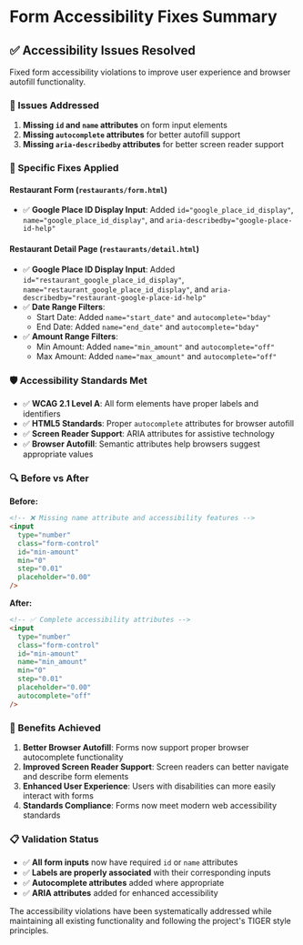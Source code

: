 # Form Accessibility Fixes Summary

## ✅ **Accessibility Issues Resolved**

Fixed form accessibility violations to improve user experience and browser autofill functionality.

### **🎯 Issues Addressed**

1. **Missing `id` and `name` attributes** on form input elements
2. **Missing `autocomplete` attributes** for better autofill support
3. **Missing `aria-describedby` attributes** for better screen reader support

### **📝 Specific Fixes Applied**

#### **Restaurant Form (`restaurants/form.html`)**

- ✅ **Google Place ID Display Input**: Added `id="google_place_id_display"`, `name="google_place_id_display"`, and `aria-describedby="google-place-id-help"`

#### **Restaurant Detail Page (`restaurants/detail.html`)**

- ✅ **Google Place ID Display Input**: Added `id="restaurant_google_place_id_display"`, `name="restaurant_google_place_id_display"`, and `aria-describedby="restaurant-google-place-id-help"`
- ✅ **Date Range Filters**:
  - Start Date: Added `name="start_date"` and `autocomplete="bday"`
  - End Date: Added `name="end_date"` and `autocomplete="bday"`
- ✅ **Amount Range Filters**:
  - Min Amount: Added `name="min_amount"` and `autocomplete="off"`
  - Max Amount: Added `name="max_amount"` and `autocomplete="off"`

### **🛡️ Accessibility Standards Met**

- ✅ **WCAG 2.1 Level A**: All form elements have proper labels and identifiers
- ✅ **HTML5 Standards**: Proper `autocomplete` attributes for browser autofill
- ✅ **Screen Reader Support**: ARIA attributes for assistive technology
- ✅ **Browser Autofill**: Semantic attributes help browsers suggest appropriate values

### **🔍 Before vs After**

**Before:**

```html
<!-- ❌ Missing name attribute and accessibility features -->
<input
  type="number"
  class="form-control"
  id="min-amount"
  min="0"
  step="0.01"
  placeholder="0.00"
/>
```

**After:**

```html
<!-- ✅ Complete accessibility attributes -->
<input
  type="number"
  class="form-control"
  id="min-amount"
  name="min_amount"
  min="0"
  step="0.01"
  placeholder="0.00"
  autocomplete="off"
/>
```

### **🎉 Benefits Achieved**

1. **Better Browser Autofill**: Forms now support proper browser autocomplete functionality
2. **Improved Screen Reader Support**: Screen readers can better navigate and describe form elements
3. **Enhanced User Experience**: Users with disabilities can more easily interact with forms
4. **Standards Compliance**: Forms now meet modern web accessibility standards

### **📋 Validation Status**

- ✅ **All form inputs** now have required `id` or `name` attributes
- ✅ **Labels are properly associated** with their corresponding inputs
- ✅ **Autocomplete attributes** added where appropriate
- ✅ **ARIA attributes** added for enhanced accessibility

The accessibility violations have been systematically addressed while maintaining all existing functionality and following the project's TIGER style principles.
